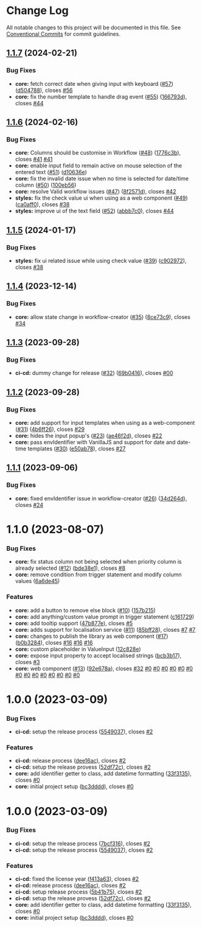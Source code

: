 # Change Log

All notable changes to this project will be documented in this file.
See [Conventional Commits](https://conventionalcommits.org) for commit guidelines.

## [1.1.7](https://github.com/sourcefuse/workflows-creator/compare/@sourceloop/workflows-creator@1.1.6...@sourceloop/workflows-creator@1.1.7) (2024-02-21)

### Bug Fixes

- **core:** fetch correct date when giving input with keyboard ([#57](https://github.com/sourcefuse/workflows-creator/issues/57)) ([d504788](https://github.com/sourcefuse/workflows-creator/commit/d504788d73903e23e12a22391ac9d81108f7e163)), closes [#56](https://github.com/sourcefuse/workflows-creator/issues/56)
- **core:** fix the number template to handle drag event ([#55](https://github.com/sourcefuse/workflows-creator/issues/55)) ([166793d](https://github.com/sourcefuse/workflows-creator/commit/166793dbd988d76a9ff4823a4b9971ca89ab0d19)), closes [#44](https://github.com/sourcefuse/workflows-creator/issues/44)

## [1.1.6](https://github.com/sourcefuse/workflows-creator/compare/@sourceloop/workflows-creator@1.1.5...@sourceloop/workflows-creator@1.1.6) (2024-02-16)

### Bug Fixes

- **core:** Columns should be customise in Workflow ([#48](https://github.com/sourcefuse/workflows-creator/issues/48)) ([1776c3b](https://github.com/sourcefuse/workflows-creator/commit/1776c3b7371a54ea13db10c9efc982edd2a48609)), closes [#41](https://github.com/sourcefuse/workflows-creator/issues/41) [#41](https://github.com/sourcefuse/workflows-creator/issues/41)
- **core:** enable input field to remain active on mouse selection of the entered text ([#51](https://github.com/sourcefuse/workflows-creator/issues/51)) ([d10636e](https://github.com/sourcefuse/workflows-creator/commit/d10636eef14e4cde375f59cde88f9f351e7f3eb5))
- **core:** fix the invalid date issue when no time is selected for date/time column ([#50](https://github.com/sourcefuse/workflows-creator/issues/50)) ([100eb56](https://github.com/sourcefuse/workflows-creator/commit/100eb564fe5c5b4c720991b1cff319a58984dbc2))
- **core:** resolve Valid workflow issues ([#47](https://github.com/sourcefuse/workflows-creator/issues/47)) ([8f2571d](https://github.com/sourcefuse/workflows-creator/commit/8f2571d1d76905aed5eb5dd5091b013fea6dbe5b)), closes [#42](https://github.com/sourcefuse/workflows-creator/issues/42)
- **styles:** fix the check value ui when using as a web component ([#49](https://github.com/sourcefuse/workflows-creator/issues/49)) ([ca0aff0](https://github.com/sourcefuse/workflows-creator/commit/ca0aff01ec3de265f6dc9daf8de68ce178215789)), closes [#38](https://github.com/sourcefuse/workflows-creator/issues/38)
- **styles:** improve ui of the text field ([#52](https://github.com/sourcefuse/workflows-creator/issues/52)) ([abbb7c0](https://github.com/sourcefuse/workflows-creator/commit/abbb7c02bd3ffc912673afd844d184bf6db4e66a)), closes [#44](https://github.com/sourcefuse/workflows-creator/issues/44)

## [1.1.5](https://github.com/sourcefuse/workflows-creator/compare/@sourceloop/workflows-creator@1.1.4...@sourceloop/workflows-creator@1.1.5) (2024-01-17)

### Bug Fixes

- **styles:** fix ui related issue while using check value ([#39](https://github.com/sourcefuse/workflows-creator/issues/39)) ([c902972](https://github.com/sourcefuse/workflows-creator/commit/c902972c06d36f77169e5602b3ea527acc8b56c4)), closes [#38](https://github.com/sourcefuse/workflows-creator/issues/38)

## [1.1.4](https://github.com/sourcefuse/workflows-creator/compare/@sourceloop/workflows-creator@1.1.3...@sourceloop/workflows-creator@1.1.4) (2023-12-14)

### Bug Fixes

- **core:** allow state change in workflow-creator ([#35](https://github.com/sourcefuse/workflows-creator/issues/35)) ([8ce73c9](https://github.com/sourcefuse/workflows-creator/commit/8ce73c9995302f17a1170bfbea2b9dedef1e1222)), closes [#34](https://github.com/sourcefuse/workflows-creator/issues/34)

## [1.1.3](https://github.com/sourcefuse/workflows-creator/compare/@sourceloop/workflows-creator@1.1.2...@sourceloop/workflows-creator@1.1.3) (2023-09-28)

### Bug Fixes

- **ci-cd:** dummy change for release ([#32](https://github.com/sourcefuse/workflows-creator/issues/32)) ([69b0416](https://github.com/sourcefuse/workflows-creator/commit/69b041697469659f4d8936fb086a74c3409657f6)), closes [#00](https://github.com/sourcefuse/workflows-creator/issues/00)

## [1.1.2](https://github.com/sourcefuse/workflows-creator/compare/@sourceloop/workflows-creator@1.1.1...@sourceloop/workflows-creator@1.1.2) (2023-09-28)

### Bug Fixes

- **core:** add support for input templates when using as a web-component ([#31](https://github.com/sourcefuse/workflows-creator/issues/31)) ([4b6ff26](https://github.com/sourcefuse/workflows-creator/commit/4b6ff262178e0f9bc267e5e268eef977f1a707ef)), closes [#29](https://github.com/sourcefuse/workflows-creator/issues/29)
- **core:** hides the input popup's ([#23](https://github.com/sourcefuse/workflows-creator/issues/23)) ([ae46f2d](https://github.com/sourcefuse/workflows-creator/commit/ae46f2dcfe21eb239d7eb960ad62533e76be3f45)), closes [#22](https://github.com/sourcefuse/workflows-creator/issues/22)
- **core:** pass envIdentifier with VanillaJS and support for date and date-time templates ([#30](https://github.com/sourcefuse/workflows-creator/issues/30)) ([e50ab78](https://github.com/sourcefuse/workflows-creator/commit/e50ab78f05c7f44d0aef03bac3a9dc4246b50bf9)), closes [#27](https://github.com/sourcefuse/workflows-creator/issues/27)

## [1.1.1](https://github.com/sourcefuse/workflows-creator/compare/@sourceloop/workflows-creator@1.1.0...@sourceloop/workflows-creator@1.1.1) (2023-09-06)

### Bug Fixes

- **core:** fixed envIdentifier issue in workflow-creator ([#26](https://github.com/sourcefuse/workflows-creator/issues/26)) ([34d264d](https://github.com/sourcefuse/workflows-creator/commit/34d264d95d87ce8c67f531776ee4b034dfe75218)), closes [#24](https://github.com/sourcefuse/workflows-creator/issues/24)

# 1.1.0 (2023-08-07)

### Bug Fixes

- **core:** fix status column not being selected when priority column is already selected ([#12](https://github.com/sourcefuse/workflows-creator/issues/12)) ([bde38e1](https://github.com/sourcefuse/workflows-creator/commit/bde38e105c1fe08e1297b8e52c5b56606f94cb1d)), closes [#8](https://github.com/sourcefuse/workflows-creator/issues/8)
- **core:** remove condition from trigger statement and modify column values ([6a6de45](https://github.com/sourcefuse/workflows-creator/commit/6a6de45ddd61ac31885ce41727610288962faf97))

### Features

- **core:** add a button to remove else block ([#10](https://github.com/sourcefuse/workflows-creator/issues/10)) ([157b215](https://github.com/sourcefuse/workflows-creator/commit/157b215db8a380ca29af2bdc36471e7b14a3dcdd))
- **core:** add anything/custom value prompt in trigger statement ([c161729](https://github.com/sourcefuse/workflows-creator/commit/c1617298cac68ec3a883aa43f73b0aa63c120e63))
- **core:** add tooltip support ([47b877e](https://github.com/sourcefuse/workflows-creator/commit/47b877ec13aeb183817d2da2bbbb8b80f579318a)), closes [#5](https://github.com/sourcefuse/workflows-creator/issues/5)
- **core:** adds support for localisation service ([#11](https://github.com/sourcefuse/workflows-creator/issues/11)) ([85bff28](https://github.com/sourcefuse/workflows-creator/commit/85bff28f9bec8d77cdcc68cc93ccac8173b2a083)), closes [#7](https://github.com/sourcefuse/workflows-creator/issues/7) [#7](https://github.com/sourcefuse/workflows-creator/issues/7)
- **core:** changes to publish the library as web component ([#17](https://github.com/sourcefuse/workflows-creator/issues/17)) ([b0b3284](https://github.com/sourcefuse/workflows-creator/commit/b0b3284ea2796d990f3ddf0a57debb34cdd6b93e)), closes [#16](https://github.com/sourcefuse/workflows-creator/issues/16) [#16](https://github.com/sourcefuse/workflows-creator/issues/16) [#16](https://github.com/sourcefuse/workflows-creator/issues/16)
- **core:** custom placeholder in ValueInput ([12c828e](https://github.com/sourcefuse/workflows-creator/commit/12c828ece0357aaaf5bfa423a51d6c4c256ed6fe))
- **core:** expose input property to accept localised strings ([bcb3b17](https://github.com/sourcefuse/workflows-creator/commit/bcb3b178519eb28a7222961557fc746c829771c0)), closes [#3](https://github.com/sourcefuse/workflows-creator/issues/3)
- **core:** web component ([#13](https://github.com/sourcefuse/workflows-creator/issues/13)) ([92e678a](https://github.com/sourcefuse/workflows-creator/commit/92e678a0d0ce44a9006185ecb402a4c5abca4230)), closes [#32](https://github.com/sourcefuse/workflows-creator/issues/32) [#0](https://github.com/sourcefuse/workflows-creator/issues/0) [#0](https://github.com/sourcefuse/workflows-creator/issues/0) [#0](https://github.com/sourcefuse/workflows-creator/issues/0) [#0](https://github.com/sourcefuse/workflows-creator/issues/0) [#0](https://github.com/sourcefuse/workflows-creator/issues/0) [#0](https://github.com/sourcefuse/workflows-creator/issues/0) [#0](https://github.com/sourcefuse/workflows-creator/issues/0) [#0](https://github.com/sourcefuse/workflows-creator/issues/0) [#0](https://github.com/sourcefuse/workflows-creator/issues/0) [#0](https://github.com/sourcefuse/workflows-creator/issues/0) [#0](https://github.com/sourcefuse/workflows-creator/issues/0) [#0](https://github.com/sourcefuse/workflows-creator/issues/0) [#0](https://github.com/sourcefuse/workflows-creator/issues/0) [#0](https://github.com/sourcefuse/workflows-creator/issues/0)

# 1.0.0 (2023-03-09)

### Bug Fixes

- **ci-cd:** setup the release process ([5549037](https://github.com/sourcefuse/workflows-creator/commit/5549037275f90cb34cca7b4d52c3b4cbbe4c893e)), closes [#2](https://github.com/sourcefuse/workflows-creator/issues/2)

### Features

- **ci-cd:** release process ([dee16ac](https://github.com/sourcefuse/workflows-creator/commit/dee16acff1448514c8f2013e741d506da9f58b5e)), closes [#2](https://github.com/sourcefuse/workflows-creator/issues/2)
- **ci-cd:** setup the release provess ([52df72c](https://github.com/sourcefuse/workflows-creator/commit/52df72cbfa5ff6dfae3b64119862c54c4dccb1bd)), closes [#2](https://github.com/sourcefuse/workflows-creator/issues/2)
- **core:** add identifier getter to class, add datetime formatting ([33f3135](https://github.com/sourcefuse/workflows-creator/commit/33f3135cd52a85c841723d71762bfdf44e172dc8)), closes [#0](https://github.com/sourcefuse/workflows-creator/issues/0)
- **core:** initial project setup ([bc3dddd](https://github.com/sourcefuse/workflows-creator/commit/bc3ddddee77518f99ac25279d87d10d378e983be)), closes [#0](https://github.com/sourcefuse/workflows-creator/issues/0)

# 1.0.0 (2023-03-09)

### Bug Fixes

- **ci-cd:** setup the release process ([7bcf316](https://github.com/sourcefuse/workflows-creator/commit/7bcf316dbdbd0ffe853a161bf78d2c5fbcc7d172)), closes [#2](https://github.com/sourcefuse/workflows-creator/issues/2)
- **ci-cd:** setup the release process ([5549037](https://github.com/sourcefuse/workflows-creator/commit/5549037275f90cb34cca7b4d52c3b4cbbe4c893e)), closes [#2](https://github.com/sourcefuse/workflows-creator/issues/2)

### Features

- **ci-cd:** fixed the license year ([f413a63](https://github.com/sourcefuse/workflows-creator/commit/f413a634e92fc68e5218174bd658d7f287442562)), closes [#2](https://github.com/sourcefuse/workflows-creator/issues/2)
- **ci-cd:** release process ([dee16ac](https://github.com/sourcefuse/workflows-creator/commit/dee16acff1448514c8f2013e741d506da9f58b5e)), closes [#2](https://github.com/sourcefuse/workflows-creator/issues/2)
- **ci-cd:** setup release process ([5b41b75](https://github.com/sourcefuse/workflows-creator/commit/5b41b75820a34e454ec3a554ddd15a0980ae5084)), closes [#2](https://github.com/sourcefuse/workflows-creator/issues/2)
- **ci-cd:** setup the release provess ([52df72c](https://github.com/sourcefuse/workflows-creator/commit/52df72cbfa5ff6dfae3b64119862c54c4dccb1bd)), closes [#2](https://github.com/sourcefuse/workflows-creator/issues/2)
- **core:** add identifier getter to class, add datetime formatting ([33f3135](https://github.com/sourcefuse/workflows-creator/commit/33f3135cd52a85c841723d71762bfdf44e172dc8)), closes [#0](https://github.com/sourcefuse/workflows-creator/issues/0)
- **core:** initial project setup ([bc3dddd](https://github.com/sourcefuse/workflows-creator/commit/bc3ddddee77518f99ac25279d87d10d378e983be)), closes [#0](https://github.com/sourcefuse/workflows-creator/issues/0)
